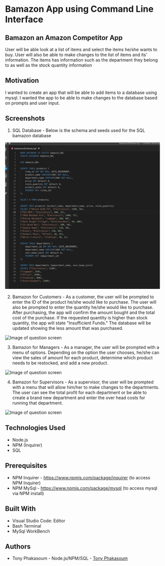 # Bamazon App using Command Line Interface
## Bamazon an Amazon Competitor App
User will be able look at a list of items and select the items he/she wants to buy. User will also be able to make changes to the list of items and its' information. The items has information such as the department they belong to as well as the stock quantity information
## Motivation
I wanted to create an app that will be able to add items to a database using mysql. I wanted the app to be able to make changes to the database based on prompts and user input.
## Screenshots
1. SQL Database - Below is the schema and seeds used for the SQL bamazon database

![Image of question screen](https://github.com/tonyphak/bamazon-cli/blob/master/images/SQL%20SCHEMA.png)

2. Bamazon for Customers - As a customer, the user will be prompted to enter the ID of the product he/she would like to purchase. The user will also be prompted to enter the quantity he/she would like to purchase. After purchasing, the app will confirm the amount bought and the total cost of the purchase. If the requested quantity is higher than stock quantity, the app will state "Insufficient Funds." The database will be updated showing the less amount that was purchased.

![Image of question screen](https://github.com/tonyphak/bamazon-cli/blob/master/images/01.Custs.gif)

3. Bamazon for Managers - As a manager, the user will be prompted with a menu of options. Depending on the option the user chooses, he/she can view the sales of amount for each product, determime which product needs to be restocked, and add a new product.

![Image of question screen](https://github.com/tonyphak/bamazon-cli/blob/master/images/03.mgrview.gif)

4. Bamazon for Supervisors - As a supervisor, the user will be prompted with a menu that will allow him/her to make changes to the departments. The user can see the total profit for each department or be able to create a brand new department and enter the over head costs for running that department.

![Image of question screen](https://github.com/tonyphak/bamazon-cli/blob/master/images/02.Suprv.gif)

## Technologies Used
* Node.js
* NPM (Inquirer)
* SQL
## Prerequisites
* NPM Inquirer - https://www.npmjs.com/package/inquirer (to access NPM Inquirer)
* NPM MySql - https://www.npmjs.com/package/mysql (to access mysql via NPM install)
## Built With
* Visual Studio Code: Editor
* Bash Terminal
* MySql WorkBench
## Authors
* Tony Phakasoum - Node.js/NPM/SQL   - [Tony Phakasoum](https://github.com/tonyphak)

